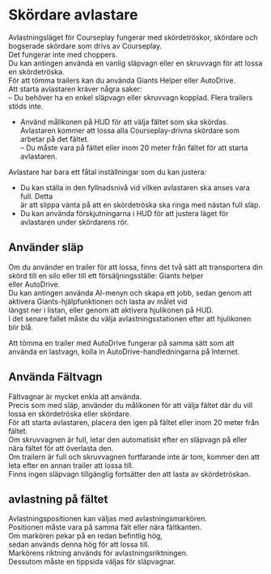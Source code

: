 # Skördare avlastare
  
Avlastningsläget för Courseplay fungerar med skördetröskor, skördare och bogserade skördare som drivs av Courseplay.  
Det fungerar inte med choppers.  
Du kan antingen använda en vanlig släpvagn eller en skruvvagn för att lossa en skördetröska.  
För att tömma trailers kan du använda Giants Helper eller AutoDrive.  
Att starta avlastaren kräver några saker:  
– Du behöver ha en enkel släpvagn eller skruvvagn kopplad. Flera trailers stöds inte.  
- Använd målikonen på HUD för att välja fältet som ska skördas. Avlastaren kommer att lossa alla Courseplay-drivna skördare som arbetar på det fältet.  
– Du måste vara på fältet eller inom 20 meter från fältet för att starta avlastaren.  
  
Avlastare har bara ett fåtal inställningar som du kan justera:  
- Du kan ställa in den fyllnadsnivå vid vilken avlastaren ska anses vara full. Detta  
är att slippa vänta på att en skördetröska ska ringa med nästan full släp.  
- Du kan använda förskjutningarna i HUD för att justera läget för avlastaren under skördarens rör.  
  

## Använder släp
  
Om du använder en trailer för att lossa, finns det två sätt att transportera din skörd till en silo eller till ett försäljningsställe: Giants helper  
eller AutoDrive.  
Du kan antingen använda AI-menyn och skapa ett jobb, sedan genom att aktivera Giants-hjälpfunktionen och lasta av målet vid  
längst ner i listan, eller genom att aktivera hjulikonen på HUD.  
I det senare fallet måste du välja avlastningsstationen efter att hjulikonen blir blå.  
  
Att tömma en trailer med AutoDrive fungerar på samma sätt som att använda en lastvagn, kolla in AutoDrive-handledningarna på Internet.  

## Använda Fältvagn
  
Fältvagnar är mycket enkla att använda.  
Precis som med släp, använder du målikonen för att välja fältet där du vill lossa en skördetröska eller skördare.  
För att starta avlastaren, placera den igen på fältet eller inom 20 meter från fältet.  
Om skruvvagnen är full, letar den automatiskt efter en släpvagn på eller nära fältet för att överlasta den.  
Om trailern är full och skruvvagnen fortfarande inte är tom, kommer den att leta efter en annan trailer att lossa till.  
Finns ingen släpvagn tillgänglig fortsätter den att lasta av skördetröskan.  

## avlastning på fältet
  
Avlastningspositionen kan väljas med avlastningsmarkören.  
Positionen måste vara på samma fält eller nära fältkanten.  
Om markören pekar på en redan befintlig hög,  
sedan används denna hög för att lossa till.  
Markörens riktning används för avlastningsriktningen.  
Dessutom måste en tippsida väljas för släpvagnar.  
